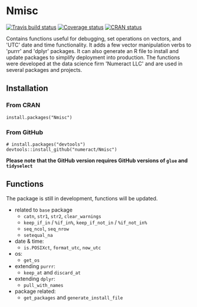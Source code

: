 # Nmisc
[![Travis build status](https://travis-ci.org/numeract/Nmisc.svg?branch=master)](https://travis-ci.org/numeract/Nmisc)
[![Coverage status](https://codecov.io/gh/numeract/Nmisc/branch/master/graph/badge.svg)](https://codecov.io/github/numeract/Nmisc?branch=master)
[![CRAN status](https://www.r-pkg.org/badges/version/Nmisc)](https://cran.r-project.org/package=Nmisc)


Contains functions useful for debugging, set operations on vectors,
and 'UTC' date and time functionality. It adds a few vector manipulation 
verbs to 'purrr' and 'dplyr' packages. It can also generate an R file to 
install and update packages to simplify deployment into production. The 
functions were developed at the data science firm 'Numeract LLC' and are 
used in several packages and projects.


## Installation

### From CRAN

```
install.packages("Nmisc")
```

### From GitHub

```
# install.packages("devtools")
devtools::install_github("numeract/Nmisc")
```

**Please note that the GitHub version requires GitHub versions of `glue` and `tidyselect`**


## Functions

The package is still in development, functions will be updated.

- related to `base` package
    + `catn`, `str1`, `str2`, `clear_warnings`
    + `keep_if_in` / `%if_in%`,  `keep_if_not_in` / `%if_not_in%`
    + `seq_ncol`, `seq_nrow` 
    + `setequal_na`
- date & time:
    + `is.POSIXct`, `format_utc`, `now_utc`
- os:
    + `get_os`
- extending `purrr`:
    + `keep_at` and `discard_at`
- extending `dplyr`:
    + `pull_with_names`
- package related:
    + `get_packages` and `generate_install_file`
